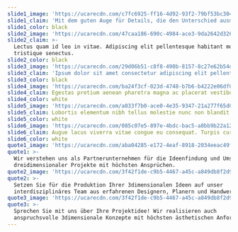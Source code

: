 ```yaml
---
slide1_image: 'https://ucarecdn.com/c7fc6925-ff16-4d92-93f2-79bf53bc3041/'
slide1_claim: 'Mit dem guten Auge für Details, die den Unterschied ausmachen.'
slide1_color: black
slide2_image: 'https://ucarecdn.com/47caa186-690c-4984-ace3-9da2642d3269/'
slide2_claim: >-
  Lectus quam id leo in vitae. Adipiscing elit pellentesque habitant morbi
  tristique senectus.
slide2_color: black
slide3_image: 'https://ucarecdn.com/29d06b51-c8f8-490b-8157-8c27e62b54da/'
slide3_claim: 'Ipsum dolor sit amet consectetur adipiscing elit pellentesque habitant. '
slide3_color: black
slide4_image: 'https://ucarecdn.com/ba24f3cf-023d-4748-b7b6-b4222e06df01/'
slide4_claim: Egestas pretium aenean pharetra magna ac placerat vestibulum lectus mauris.
slide4_color: white
slide5_image: 'https://ucarecdn.com/a033f7b0-ace0-4e35-9347-21a277f65d0a/'
slide5_claim: Lobortis elementum nibh tellus molestie nunc non blandit massa.
slide5_color: white
slide6_image: 'https://ucarecdn.com/085c07e5-897e-4bdc-bac5-a8bb9b22a126/'
slide6_claim: Augue lacus viverra vitae congue eu consequat. Turpis cursus in hac habitasse.
slide6_color: white
quote1_image: 'https://ucarecdn.com/aba04285-e172-4eaf-8918-2034eeac49f6/'
quote1: >-
  Wir verstehen uns als Partnerunternehmen für die Ideenfindung und Umsetzung
  dreidimensionaler Projekte mit höchsten Ansprüchen.
quote2_image: 'https://ucarecdn.com/3f42f1de-c9b5-4467-a45c-a849db8f2d93/'
quote2: >-
  Setzen Sie für die Produktion Ihrer 3dimensionalen Ideen auf unser
  interdisziplinäres Team aus erfahrenen Designern, Planern und Handwerkern.
quote3_image: 'https://ucarecdn.com/3f42f1de-c9b5-4467-a45c-a849db8f2d93/'
quote3: >-
  Sprechen Sie mit uns über Ihre Projektidee! Wir realisieren auch
  anspruchsvolle 3dimensionale Konzepte mit höchsten ästhetischen Anforderungen.
---
```


